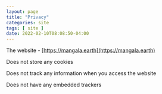 ```yaml
---
layout: page
title: "Privacy"
categories: site
tags: [ site ]
date: 2022-02-10T08:08:50-04:00
---
```

The website - [https://mangala.earth](https://mangala.earth)

Does not store any cookies

Does not track any information when you access the website

Does not have any embedded trackers